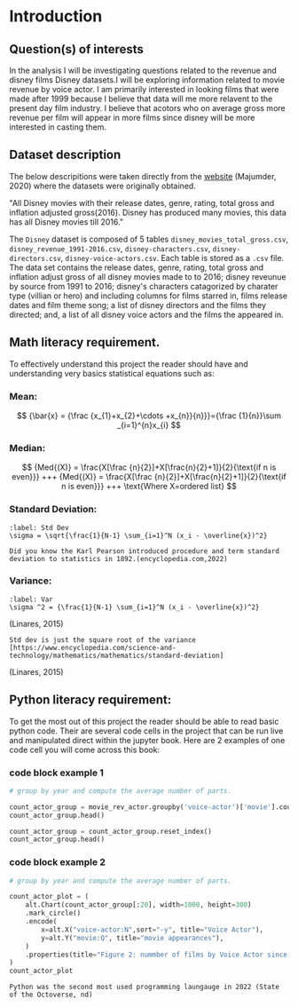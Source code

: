# Introduction

## Question(s) of interests

In the analysis I will be investigating questions related to the revenue and disney films Disney datasets.I will be exploring information related to movie revenue by voice actor. I am primarily interested in looking films that were made after 1999 because I believe that data will me more relavent to the present day film industry. I believe that acotors who on average gross more revenue per film will appear in more films since disney will be more interested in casting them.

## Dataset description 

The below descripitions were taken directly from the [website](https://www.kaggle.com/prateekmaj21/disney-movies) (Majumder, 2020) where the datasets were originally obtained.

"All Disney movies with their release dates, genre, rating, total gross and inflation adjusted gross(2016).
Disney has produced many movies, this data has all Disney movies till 2016."


The `Disney` dataset is composed of 5 tables `disney_movies_total_gross.csv`, `disney_revenue_1991-2016.csv`, `disney-characters.csv`, `disney-directors.csv`, `disney-voice-actors.csv`. Each table is stored as a `.csv` file. The data set contains the release dates, genre, rating, total gross and inflation adjust gross of all disney movies made to to 2016; disney reveunue by source from 1991 to 2016; disney's characters catagorized by charater type (villian or hero) and including columns for films starred in, films release dates and film theme song; a list of disney directors and the films they directed; and, a list of all disney voice actors and the films the appeared in.

## Math literacy requirement.

To effectively understand this project the reader should have and understanding very basics statistical equations such as:

### Mean:

$$
{\bar{x} = {\frac {x_{1}+x_{2}+\cdots +x_{n}}{n}}}={\frac {1}{n}}\sum _{i=1}^{n}x_{i}
$$

### Median:

$$
{Med{(X)} = \frac{X[\frac {n}{2}]+X[\frac{n}{2}+1]}{2}{\text{if n is even}}}
+++
{Med{(X)} = \frac{X[\frac {n}{2}]+X[\frac{n}{2}+1]}{2}{\text{if n is even}}}
+++
\text{Where X=ordered list}
$$

### Standard Deviation:

```{math}
:label: Std Dev
\sigma = \sqrt{\frac{1}{N-1} \sum_{i=1}^N (x_i - \overline{x})^2}
```
```{margin} Did you know?
Did you know the Karl Pearson introduced procedure and term standard deviation to statistics in 1892.(encyclopedia.com,2022)
```

###  Variance:

```{math}
:label: Var
\sigma ^2 = {\frac{1}{N-1} \sum_{i=1}^N (x_i - \overline{x})^2}
```
(Linares, 2015)

```{tip} 
Std dev is just the square root of the variance [https://www.encyclopedia.com/science-and-technology/mathematics/mathematics/standard-deviation]
```
(Linares, 2015)

## Python literacy requirement:

To get the most out of this project the reader should be able to read basic python code. Their are several code cells in the project that can be run live and manipulated direct within the jupyter book. Here are 2 examples of one code cell you will come across this book:

### code block example 1
```python
# group by year and compute the average number of parts.

count_actor_group = movie_rev_actor.groupby('voice-actor')['movie'].count().sort_values(ascending=False)
count_actor_group.head()

count_actor_group = count_actor_group.reset_index()
count_actor_group.head()
```
### code block example 2

```python
# group by year and compute the average number of parts.

count_actor_plot = (
    alt.Chart(count_actor_group[:20], width=1000, height=300)
    .mark_circle()
    .encode(
        x=alt.X("voice-actor:N",sort="-y", title="Voice Actor"),
        y=alt.Y("movie:Q", title="movie appearances"),
    )
    .properties(title="Figure 2: nummber of films by Voice Actor since 1999 (top 20 actors)")
)
count_actor_plot
```

```{note} 
Python was the second most used programming laungauge in 2022 (State of the Octoverse, nd)

```


```{tableofcontents}
```
